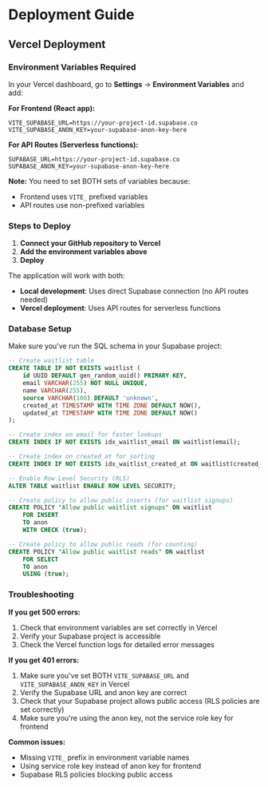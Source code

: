 # Deployment Guide

## Vercel Deployment

### Environment Variables Required

In your Vercel dashboard, go to **Settings** → **Environment Variables** and add:

**For Frontend (React app):**
```
VITE_SUPABASE_URL=https://your-project-id.supabase.co
VITE_SUPABASE_ANON_KEY=your-supabase-anon-key-here
```

**For API Routes (Serverless functions):**
```
SUPABASE_URL=https://your-project-id.supabase.co
SUPABASE_ANON_KEY=your-supabase-anon-key-here
```

**Note:** You need to set BOTH sets of variables because:
- Frontend uses `VITE_` prefixed variables
- API routes use non-prefixed variables

### Steps to Deploy

1. **Connect your GitHub repository to Vercel**
2. **Add the environment variables above**
3. **Deploy**

The application will work with both:
- **Local development**: Uses direct Supabase connection (no API routes needed)
- **Vercel deployment**: Uses API routes for serverless functions

### Database Setup

Make sure you've run the SQL schema in your Supabase project:

```sql
-- Create waitlist table
CREATE TABLE IF NOT EXISTS waitlist (
    id UUID DEFAULT gen_random_uuid() PRIMARY KEY,
    email VARCHAR(255) NOT NULL UNIQUE,
    name VARCHAR(255),
    source VARCHAR(100) DEFAULT 'unknown',
    created_at TIMESTAMP WITH TIME ZONE DEFAULT NOW(),
    updated_at TIMESTAMP WITH TIME ZONE DEFAULT NOW()
);

-- Create index on email for faster lookups
CREATE INDEX IF NOT EXISTS idx_waitlist_email ON waitlist(email);

-- Create index on created_at for sorting
CREATE INDEX IF NOT EXISTS idx_waitlist_created_at ON waitlist(created_at);

-- Enable Row Level Security (RLS)
ALTER TABLE waitlist ENABLE ROW LEVEL SECURITY;

-- Create policy to allow public inserts (for waitlist signups)
CREATE POLICY "Allow public waitlist signups" ON waitlist
    FOR INSERT 
    TO anon 
    WITH CHECK (true);

-- Create policy to allow public reads (for counting)
CREATE POLICY "Allow public waitlist reads" ON waitlist
    FOR SELECT 
    TO anon 
    USING (true);
```

### Troubleshooting

**If you get 500 errors:**
1. Check that environment variables are set correctly in Vercel
2. Verify your Supabase project is accessible
3. Check the Vercel function logs for detailed error messages

**If you get 401 errors:**
1. Make sure you've set BOTH `VITE_SUPABASE_URL` and `VITE_SUPABASE_ANON_KEY` in Vercel
2. Verify the Supabase URL and anon key are correct
3. Check that your Supabase project allows public access (RLS policies are set correctly)
4. Make sure you're using the anon key, not the service role key for frontend

**Common issues:**
- Missing `VITE_` prefix in environment variable names
- Using service role key instead of anon key for frontend
- Supabase RLS policies blocking public access
